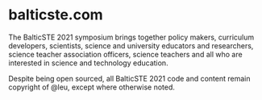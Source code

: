 balticste.com
=========

The BalticSTE 2021 symposium brings together policy makers, curriculum developers, scientists, science and university educators and researchers, science teacher association officers, science teachers and all who are interested in science and technology education.

Despite being open sourced, all BalticSTE 2021 code and content remain copyright of @leu, except where otherwise noted.

